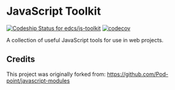 # JavaScript Toolkit

[ ![Codeship Status for edcs/js-toolkit](https://img.shields.io/codeship/8daabba0-db69-0134-2f95-72ee877a79e5.svg)](https://app.codeship.com/projects/204021)
[![codecov](https://img.shields.io/codecov/c/github/edcs/js-toolkit.svg)](https://codecov.io/gh/edcs/js-toolkit)


A collection of useful JavaScript tools for use in web projects.

## Credits

This project was originally forked from: https://github.com/Pod-point/javascript-modules
